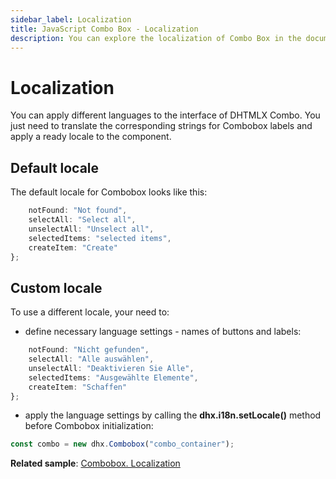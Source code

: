 ```yaml
---
sidebar_label: Localization
title: JavaScript Combo Box - Localization 
description: You can explore the localization of Combo Box in the documentation of the DHTMLX JavaScript UI library. Browse developer guides and API reference, try out code examples and live demos, and download a free 30-day evaluation version of DHTMLX Suite.
---
```


# Localization

You can apply different languages to the interface of DHTMLX Combo. You just need to translate the corresponding strings for Combobox labels and apply a ready locale to the component.

## Default locale

The default locale for Combobox looks like this:

```javascript
	notFound: "Not found",
    selectAll: "Select all",
    unselectAll: "Unselect all",
    selectedItems: "selected items",
	createItem: "Create"
};
```

## Custom locale

To use a different locale, your need to:

- define necessary language settings - names of buttons and labels:

```javascript
	notFound: "Nicht gefunden",
    selectAll: "Alle auswählen",
    unselectAll: "Deaktivieren Sie Alle",
    selectedItems: "Ausgewählte Elemente",
	createItem: "Schaffen"
};
```

- apply the language settings by calling the **dhx.i18n.setLocale()** method before Combobox initialization:

```javascript
const combo = new dhx.Combobox("combo_container");
```

**Related sample**: [Combobox. Localization](https://snippet.dhtmlx.com/cnj0j9g0)
